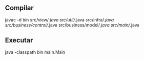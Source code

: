 ## Compilar

javac -d bin src/view/*.java src/util/*.java src/infra/*.java src/business/control/*.java src/business/model/*.java src/main/*.java


## Executar

java -classpath bin main.Main